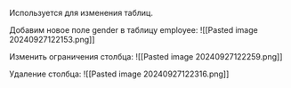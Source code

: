 Используется для изменения таблиц.

Добавим новое поле gender в таблицу employee:
![[Pasted image 20240927122153.png]]

Изменить ограничения столбца:
![[Pasted image 20240927122259.png]]

Удаление столбца:
![[Pasted image 20240927122316.png]]

